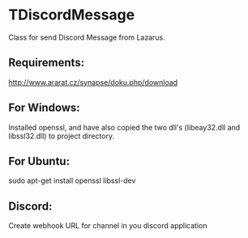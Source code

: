# TDiscordMessage
Class for send Discord Message from Lazarus.

## Requirements:
http://www.ararat.cz/synapse/doku.php/download


## For Windows:
Installed openssl, and have also copied the two dll's (libeay32.dll and libssl32.dll) to project directory.

## For Ubuntu:
sudo apt-get install openssl libssl-dev


## Discord:

Create webhook URL for channel in you discord application



